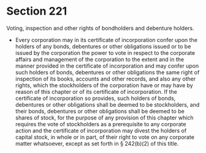 # Section 221

Voting, inspection and other rights of bondholders and debenture holders.

- Every corporation may in its certificate of incorporation confer upon the holders of any bonds, debentures or other obligations issued or to be issued by the corporation the power to vote in respect to the corporate affairs and management of the corporation to the extent and in the manner provided in the certificate of incorporation and may confer upon such holders of bonds, debentures or other obligations the same right of inspection of its books, accounts and other records, and also any other rights, which the stockholders of the corporation have or may have by reason of this chapter or of its certificate of incorporation. If the certificate of incorporation so provides, such holders of bonds, debentures or other obligations shall be deemed to be stockholders, and their bonds, debentures or other obligations shall be deemed to be shares of stock, for the purpose of any provision of this chapter which requires the vote of stockholders as a prerequisite to any corporate action and the certificate of incorporation may divest the holders of capital stock, in whole or in part, of their right to vote on any corporate matter whatsoever, except as set forth in § 242(b)(2) of this title.